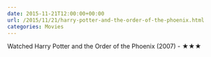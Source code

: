 ```yaml
---
date: 2015-11-21T12:00:00+00:00
url: /2015/11/21/harry-potter-and-the-order-of-the-phoenix.html
categories: Movies
---
```

Watched Harry Potter and the Order of the Phoenix (2007) - ★★★




